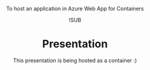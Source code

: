<!-- .slide: data-background="#FB8033" -->
<center>

To host an application in Azure Web App for Containers

!SUB
# Presentation

This presentation is being hosted as a container :)
